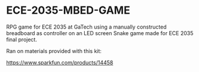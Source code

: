 # ECE-2035-MBED-GAME

RPG game for ECE 2035 at GaTech using a manually constructed breadboard as controller on an LED screen
Snake game made for ECE 2035 final project.

Ran on materials provided with this kit:

https://www.sparkfun.com/products/14458
